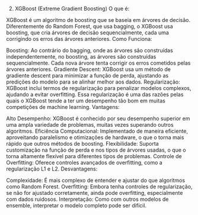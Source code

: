 2. XGBoost (Extreme Gradient Boosting)
O que é:

XGBoost é um algoritmo de boosting que se baseia em árvores de decisão. Diferentemente do Random Forest, que usa bagging, o XGBoost usa boosting, que cria árvores de decisão sequencialmente, cada uma corrigindo os erros das árvores anteriores.
Como Funciona:

Boosting: Ao contrário do bagging, onde as árvores são construídas independentemente, no boosting, as árvores são construídas sequencialmente. Cada nova árvore tenta corrigir os erros cometidos pelas árvores anteriores.
Gradiente Descent: XGBoost usa um método de gradiente descent para minimizar a função de perda, ajustando as predições do modelo para se alinhar melhor aos dados.
Regularização: XGBoost inclui termos de regularização para penalizar modelos complexos, ajudando a evitar overfitting. Essa regularização é uma das razões pelas quais o XGBoost tende a ter um desempenho tão bom em muitas competições de machine learning.
Vantagens:

Alto Desempenho: XGBoost é conhecido por seu desempenho superior em uma ampla variedade de problemas, muitas vezes superando outros algoritmos.
Eficiência Computacional: Implementado de maneira eficiente, aproveitando paralelismo e otimizações de hardware, o que o torna mais rápido que outros métodos de boosting.
Flexibilidade: Suporta customização na função de perda e nos tipos de árvores usadas, o que o torna altamente flexível para diferentes tipos de problemas.
Controle de Overfitting: Oferece controles avançados de overfitting, como a regularização L1 e L2.
Desvantagens:

Complexidade: É mais complexo de entender e ajustar do que algoritmos como Random Forest.
Overfitting: Embora tenha controles de regularização, se não for ajustado corretamente, ainda pode overfitting, especialmente com dados ruidosos.
Interpretação: Como com outros modelos de ensemble, interpretar o modelo completo pode ser difícil.